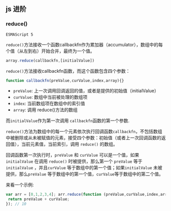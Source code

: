 <link rel="stylesheet" href="highlight/styles/atom-one-light.css">
<script src="highlight/highlight.min.js"></script>
<script>hljs.initHighlightingOnLoad();</script>

## js 进阶

### reduce()
`ESMAScript 5`

`reduce()`方法接收一个函数callbackfn作为累加器（accumulator），数组中的每个值（从左到右）开始合并，最终为一个值。

``` javaScript
array.reduce(callbackfn,[initialValue])

```

`reduce()`方法接收callbackfn函数，而这个函数包含四个参数：

``` javaScript
function callbackfn(preValue,curValue,index,array){}
```
* `preValue`: 上一次调用回调返回的值，或者是提供的初始值（initialValue）
* `curValue`: 数组中当前被处理的数组项
* `index`: 当前数组项在数组中的索引值
* `array`: 调用 reduce()方法的数组

而`initialValue`作为第一次调用 `callbackfn`函数的第一个参数.

`reduce()`方法为数组中的每一个元素依次执行回调函数`callbackfn`，不包括数组中被删除或从未被赋值的元素，接受四个参数：初始值（或者上一次回调函数的返回值），当前元素值，当前索引，调用 `reduce()` 的数组。

回调函数第一次执行时，`preValue` 和 `curValue` 可以是一个值，如果 `initialValue` 在调用 `reduce()` 时被提供，那么第一个 `preValue` 等于 `initialValue` ，并且`curValue` 等于数组中的第一个值；如果`initialValue` 未被提供，那么`preValue` 等于数组中的第一个值，`curValue`等于数组中的第二个值。

来看一个示例:

``` javaScript
var arr = [0,1,2,3,4]; arr.reduce(function (preValue,curValue,index,array) {
 return preValue + curValue; 
}); // 10
```